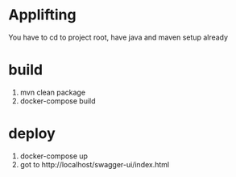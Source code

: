 # Applifting
You have to cd to project root, have java and maven setup already
# build
  1. mvn clean package
  2. docker-compose build
# deploy
  1. docker-compose up
  2. got to http://localhost/swagger-ui/index.html
